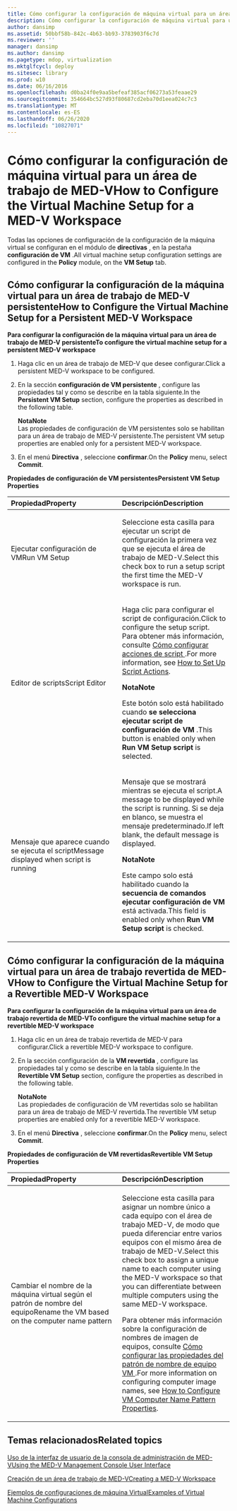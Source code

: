 ```yaml
---
title: Cómo configurar la configuración de máquina virtual para un área de trabajo de MED-V
description: Cómo configurar la configuración de máquina virtual para un área de trabajo de MED-V
author: dansimp
ms.assetid: 50bbf58b-842c-4b63-bb93-3783903f6c7d
ms.reviewer: ''
manager: dansimp
ms.author: dansimp
ms.pagetype: mdop, virtualization
ms.mktglfcycl: deploy
ms.sitesec: library
ms.prod: w10
ms.date: 06/16/2016
ms.openlocfilehash: d0ba24f0e9aa5befeaf385acf06273a53feaae29
ms.sourcegitcommit: 354664bc527d93f80687cd2eba70d1eea024c7c3
ms.translationtype: MT
ms.contentlocale: es-ES
ms.lasthandoff: 06/26/2020
ms.locfileid: "10827071"
---
```

# <span data-ttu-id="381cc-103">Cómo configurar la configuración de máquina virtual para un área de trabajo de MED-V</span><span class="sxs-lookup"><span data-stu-id="381cc-103">How to Configure the Virtual Machine Setup for a MED-V Workspace</span></span>


<span data-ttu-id="381cc-104">Todas las opciones de configuración de la configuración de la máquina virtual se configuran en el módulo de **directivas** , en la pestaña **configuración de VM** .</span><span class="sxs-lookup"><span data-stu-id="381cc-104">All virtual machine setup configuration settings are configured in the **Policy** module, on the **VM Setup** tab.</span></span>

## <span data-ttu-id="381cc-105">Cómo configurar la configuración de la máquina virtual para un área de trabajo de MED-V persistente</span><span class="sxs-lookup"><span data-stu-id="381cc-105">How to Configure the Virtual Machine Setup for a Persistent MED-V Workspace</span></span>


**<span data-ttu-id="381cc-106">Para configurar la configuración de la máquina virtual para un área de trabajo de MED-V persistente</span><span class="sxs-lookup"><span data-stu-id="381cc-106">To configure the virtual machine setup for a persistent MED-V workspace</span></span>**

1.  <span data-ttu-id="381cc-107">Haga clic en un área de trabajo de MED-V que desee configurar.</span><span class="sxs-lookup"><span data-stu-id="381cc-107">Click a persistent MED-V workspace to be configured.</span></span>

2.  <span data-ttu-id="381cc-108">En la sección **configuración de VM persistente** , configure las propiedades tal y como se describe en la tabla siguiente.</span><span class="sxs-lookup"><span data-stu-id="381cc-108">In the **Persistent VM Setup** section, configure the properties as described in the following table.</span></span>

    **<span data-ttu-id="381cc-109">Nota</span><span class="sxs-lookup"><span data-stu-id="381cc-109">Note</span></span>**  
    <span data-ttu-id="381cc-110">Las propiedades de configuración de VM persistentes solo se habilitan para un área de trabajo de MED-V persistente.</span><span class="sxs-lookup"><span data-stu-id="381cc-110">The persistent VM setup properties are enabled only for a persistent MED-V workspace.</span></span>



3.  <span data-ttu-id="381cc-111">En el menú **Directiva** , seleccione **confirmar**.</span><span class="sxs-lookup"><span data-stu-id="381cc-111">On the **Policy** menu, select **Commit**.</span></span>

**<span data-ttu-id="381cc-112">Propiedades de configuración de VM persistentes</span><span class="sxs-lookup"><span data-stu-id="381cc-112">Persistent VM Setup Properties</span></span>**

<table>
<colgroup>
<col width="50%" />
<col width="50%" />
</colgroup>
<thead>
<tr class="header">
<th align="left"><span data-ttu-id="381cc-113">Propiedad</span><span class="sxs-lookup"><span data-stu-id="381cc-113">Property</span></span></th>
<th align="left"><span data-ttu-id="381cc-114">Descripción</span><span class="sxs-lookup"><span data-stu-id="381cc-114">Description</span></span></th>
</tr>
</thead>
<tbody>
<tr class="odd">
<td align="left"><p><span data-ttu-id="381cc-115">Ejecutar configuración de VM</span><span class="sxs-lookup"><span data-stu-id="381cc-115">Run VM Setup</span></span></p></td>
<td align="left"><p><span data-ttu-id="381cc-116">Seleccione esta casilla para ejecutar un script de configuración la primera vez que se ejecuta el área de trabajo de MED-V.</span><span class="sxs-lookup"><span data-stu-id="381cc-116">Select this check box to run a setup script the first time the MED-V workspace is run.</span></span></p></td>
</tr>
<tr class="even">
<td align="left"><p><span data-ttu-id="381cc-117">Editor de scripts</span><span class="sxs-lookup"><span data-stu-id="381cc-117">Script Editor</span></span></p></td>
<td align="left"><p><span data-ttu-id="381cc-118">Haga clic para configurar el script de configuración.</span><span class="sxs-lookup"><span data-stu-id="381cc-118">Click to configure the setup script.</span></span> <span data-ttu-id="381cc-119">Para obtener más información, consulte <a href="how-to-set-up-script-actions.md" data-raw-source="[How to Set Up Script Actions](how-to-set-up-script-actions.md)"> Cómo configurar acciones de script </a> .</span><span class="sxs-lookup"><span data-stu-id="381cc-119">For more information, see <a href="how-to-set-up-script-actions.md" data-raw-source="[How to Set Up Script Actions](how-to-set-up-script-actions.md)">How to Set Up Script Actions</a>.</span></span></p>
<div class="alert">
<strong><span data-ttu-id="381cc-120">Nota</span><span class="sxs-lookup"><span data-stu-id="381cc-120">Note</span></span></strong><br/><p><span data-ttu-id="381cc-121">Este botón solo está habilitado cuando <strong> se selecciona ejecutar script de configuración de VM </strong> .</span><span class="sxs-lookup"><span data-stu-id="381cc-121">This button is enabled only when <strong>Run VM Setup script</strong> is selected.</span></span></p>
</div>
<div>

</div></td>
</tr>
<tr class="odd">
<td align="left"><p><span data-ttu-id="381cc-122">Mensaje que aparece cuando se ejecuta el script</span><span class="sxs-lookup"><span data-stu-id="381cc-122">Message displayed when script is running</span></span></p></td>
<td align="left"><p><span data-ttu-id="381cc-123">Mensaje que se mostrará mientras se ejecuta el script.</span><span class="sxs-lookup"><span data-stu-id="381cc-123">A message to be displayed while the script is running.</span></span> <span data-ttu-id="381cc-124">Si se deja en blanco, se muestra el mensaje predeterminado.</span><span class="sxs-lookup"><span data-stu-id="381cc-124">If left blank, the default message is displayed.</span></span></p>
<div class="alert">
<strong><span data-ttu-id="381cc-125">Nota</span><span class="sxs-lookup"><span data-stu-id="381cc-125">Note</span></span></strong><br/><p><span data-ttu-id="381cc-126">Este campo solo está habilitado cuando la <strong> secuencia de comandos ejecutar configuración de VM </strong> está activada.</span><span class="sxs-lookup"><span data-stu-id="381cc-126">This field is enabled only when <strong>Run VM Setup script</strong> is checked.</span></span></p>
</div>
<div>

</div></td>
</tr>
</tbody>
</table>



## <span data-ttu-id="381cc-127">Cómo configurar la configuración de la máquina virtual para un área de trabajo revertida de MED-V</span><span class="sxs-lookup"><span data-stu-id="381cc-127">How to Configure the Virtual Machine Setup for a Revertible MED-V Workspace</span></span>


**<span data-ttu-id="381cc-128">Para configurar la configuración de la máquina virtual para un área de trabajo revertida de MED-V</span><span class="sxs-lookup"><span data-stu-id="381cc-128">To configure the virtual machine setup for a revertible MED-V workspace</span></span>**

1.  <span data-ttu-id="381cc-129">Haga clic en un área de trabajo revertida de MED-V para configurar.</span><span class="sxs-lookup"><span data-stu-id="381cc-129">Click a revertible MED-V workspace to configure.</span></span>

2.  <span data-ttu-id="381cc-130">En la sección configuración de la **VM revertida** , configure las propiedades tal y como se describe en la tabla siguiente.</span><span class="sxs-lookup"><span data-stu-id="381cc-130">In the **Revertible VM Setup** section, configure the properties as described in the following table.</span></span>

    **<span data-ttu-id="381cc-131">Nota</span><span class="sxs-lookup"><span data-stu-id="381cc-131">Note</span></span>**  
    <span data-ttu-id="381cc-132">Las propiedades de configuración de VM revertidas solo se habilitan para un área de trabajo de MED-V revertida.</span><span class="sxs-lookup"><span data-stu-id="381cc-132">The revertible VM setup properties are enabled only for a revertible MED-V workspace.</span></span>



3.  <span data-ttu-id="381cc-133">En el menú **Directiva** , seleccione **confirmar**.</span><span class="sxs-lookup"><span data-stu-id="381cc-133">On the **Policy** menu, select **Commit**.</span></span>

**<span data-ttu-id="381cc-134">Propiedades de configuración de VM revertidas</span><span class="sxs-lookup"><span data-stu-id="381cc-134">Revertible VM Setup Properties</span></span>**

<table>
<colgroup>
<col width="50%" />
<col width="50%" />
</colgroup>
<thead>
<tr class="header">
<th align="left"><span data-ttu-id="381cc-135">Propiedad</span><span class="sxs-lookup"><span data-stu-id="381cc-135">Property</span></span></th>
<th align="left"><span data-ttu-id="381cc-136">Descripción</span><span class="sxs-lookup"><span data-stu-id="381cc-136">Description</span></span></th>
</tr>
</thead>
<tbody>
<tr class="odd">
<td align="left"><p><span data-ttu-id="381cc-137">Cambiar el nombre de la máquina virtual según el patrón de nombre del equipo</span><span class="sxs-lookup"><span data-stu-id="381cc-137">Rename the VM based on the computer name pattern</span></span></p></td>
<td align="left"><p><span data-ttu-id="381cc-138">Seleccione esta casilla para asignar un nombre único a cada equipo con el área de trabajo MED-V, de modo que pueda diferenciar entre varios equipos con el mismo área de trabajo de MED-V.</span><span class="sxs-lookup"><span data-stu-id="381cc-138">Select this check box to assign a unique name to each computer using the MED-V workspace so that you can differentiate between multiple computers using the same MED-V workspace.</span></span></p>
<p><span data-ttu-id="381cc-139">Para obtener más información sobre la configuración de nombres de imagen de equipos, consulte <a href="how-to-configure-vm-computer-name-pattern-propertiesmedvv2.md" data-raw-source="[How to Configure VM Computer Name Pattern Properties](how-to-configure-vm-computer-name-pattern-propertiesmedvv2.md)"> Cómo configurar las propiedades del patrón de nombre de equipo VM </a> .</span><span class="sxs-lookup"><span data-stu-id="381cc-139">For more information on configuring computer image names, see <a href="how-to-configure-vm-computer-name-pattern-propertiesmedvv2.md" data-raw-source="[How to Configure VM Computer Name Pattern Properties](how-to-configure-vm-computer-name-pattern-propertiesmedvv2.md)">How to Configure VM Computer Name Pattern Properties</a>.</span></span></p></td>
</tr>
</tbody>
</table>



## <span data-ttu-id="381cc-140">Temas relacionados</span><span class="sxs-lookup"><span data-stu-id="381cc-140">Related topics</span></span>


[<span data-ttu-id="381cc-141">Uso de la interfaz de usuario de la consola de administración de MED-V</span><span class="sxs-lookup"><span data-stu-id="381cc-141">Using the MED-V Management Console User Interface</span></span>](using-the-med-v-management-console-user-interface.md)

[<span data-ttu-id="381cc-142">Creación de un área de trabajo de MED-V</span><span class="sxs-lookup"><span data-stu-id="381cc-142">Creating a MED-V Workspace</span></span>](creating-a-med-v-workspacemedv-10-sp1.md)

[<span data-ttu-id="381cc-143">Ejemplos de configuraciones de máquina Virtual</span><span class="sxs-lookup"><span data-stu-id="381cc-143">Examples of Virtual Machine Configurations</span></span>](examples-of-virtual-machine-configurationsv2.md)









